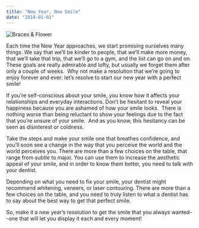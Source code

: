 ```yaml
---
title: "New Year, New Smile"
date: "2014-01-01"
---
```


![Braces & Flower](/images/New-Year-New-Smile-image-300x183.jpg)

Each time the New Year approaches, we start promising ourselves many things. We say that we’ll be kinder to people, that we’ll make more money, that we’ll take that trip, that we’ll go to a gym, and the list can go on and on. These goals are really admirable and lofty, but usually we forget them after only a couple of weeks.  Why not make a resolution that we’re going to enjoy forever and ever: let’s resolve to start our new year with a perfect smile!

If you’re self-conscious about your smile, you know how it affects your relationships and everyday interactions. Don’t be hesitant to reveal your happiness because you are ashamed of how your smile looks.  There is nothing worse than being reluctant to show your feelings due to the fact that you’re unsure of your smile.  And as you know, this hesitancy can be seen as disinterest or coldness.

Take the steps and make your smile one that breathes confidence, and you’ll soon see a change in the way that you perceive the world and the world perceives you. There are more than a few choices on the table, that range from subtle to major. You can use them to increase the aesthetic appeal of your smile, and in order to know them better, you need to talk with your dentist.

Depending on what you need to fix your smile, your dentist might recommend whitening, veneers, or laser contouring. There are more than a few choices on the table, and you need to truly listen to what a dentist has to say about the best way to get that perfect smile.

So, make it a new year’s resolution to get the smile that you always wanted--one that will let you display it each and every moment!

